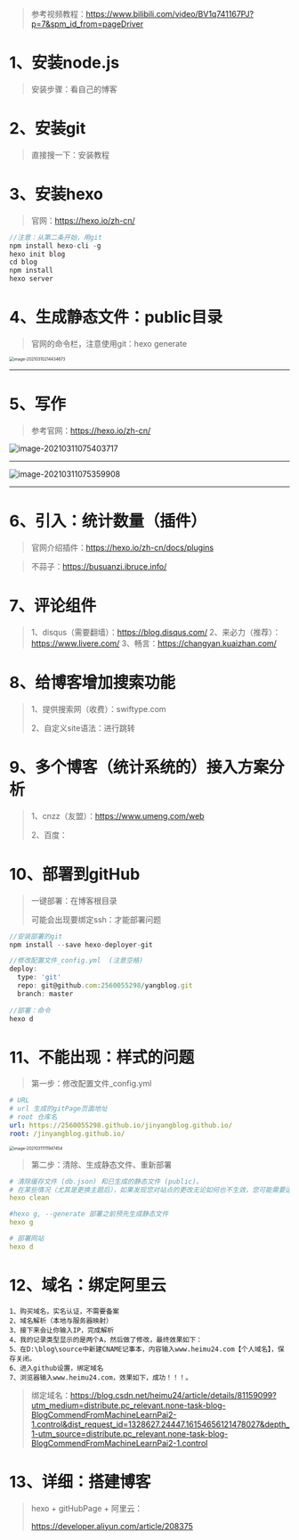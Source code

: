 > 参考视频教程：https://www.bilibili.com/video/BV1q741167PJ?p=7&spm_id_from=pageDriver



# 1、安装node.js

> 安装步骤：看自己的博客



# 2、安装git

> 直接搜一下：安装教程





# 3、安装hexo

> 官网：https://hexo.io/zh-cn/

~~~java
//注意：从第二条开始，用git
npm install hexo-cli -g
hexo init blog
cd blog
npm install
hexo server
~~~





# 4、生成静态文件：public目录

> 官网的命令栏，注意使用git：hexo generate

<img src="https://gitee.com/sheep-are-flying-in-the-sky/my-picture/raw/master/picture8/image-20210310214434673.png" alt="image-20210310214434673" style="zoom: 50%;" />

---



# 5、写作

> 参考官网：https://hexo.io/zh-cn/

![image-20210311075403717](https://gitee.com/sheep-are-flying-in-the-sky/my-picture/raw/master/picture8/image-20210311075403717.png)

---

![image-20210311075359908](https://gitee.com/sheep-are-flying-in-the-sky/my-picture/raw/master/picture8/image-20210311075359908.png)

---



# 6、引入：统计数量（插件）

> 官网介绍插件：https://hexo.io/zh-cn/docs/plugins

> 不蒜子：https://busuanzi.ibruce.info/





# 7、评论组件

> 1、disqus（需要翻墙）：https://blog.disqus.com/
> 2、来必力（推荐）：https://www.livere.com/
> 3、畅言：https://changyan.kuaizhan.com/





# 8、给博客增加搜索功能

> 1、提供搜索网（收费）：swiftype.com
>
> 2、自定义site语法：进行跳转





# 9、多个博客（统计系统的）接入方案分析

> 1、cnzz（友盟）：https://www.umeng.com/web
>
> 2、百度：





# 10、部署到gitHub

> 一键部署：在博客根目录
>
> 可能会出现要绑定ssh：才能部署问题

~~~javascript
//安装部署的git
npm install --save hexo-deployer-git

//修改配置文件_config.yml  (注意空格)
deploy:
  type: 'git'
  repo: git@github.com:2560055298/yangblog.git
  branch: master
  
//部署：命令
hexo d
~~~





# 11、不能出现：样式的问题

> 第一步：修改配置文件_config.yml

~~~yml
# URL
# url 生成的gitPage页面地址
# root 仓库名
url: https://2560055298.github.io/jinyangblog.github.io/	
root: /jinyangblog.github.io/
~~~

<img src="https://gitee.com/sheep-are-flying-in-the-sky/my-picture/raw/master/picture8/image-20210311111947454.png" alt="image-20210311111947454" style="zoom:50%;" />

> 第二步：清除、生成静态文件、重新部署

~~~yml
# 清除缓存文件 (db.json) 和已生成的静态文件 (public)。
# 在某些情况（尤其是更换主题后），如果发现您对站点的更改无论如何也不生效，您可能需要运行该命令。
hexo clean

#hexo g, --generate	部署之前预先生成静态文件
hexo g

# 部署网站
hexo d
~~~





# 12、域名：绑定阿里云

~~~
1、购买域名，实名认证，不需要备案
2、域名解析（本地与服务器映射）
3、接下来会让你输入IP，完成解析
4、我的记录类型显示的是两个A，然后做了修改，最终效果如下：
5、在D:\blog\source中新建CNAME记事本，内容输入www.heimu24.com【个人域名】，保存关闭。
6、进入github设置，绑定域名
7、浏览器输入www.heimu24.com，效果如下，成功！！！。
~~~

> 绑定域名：https://blog.csdn.net/heimu24/article/details/81159099?utm_medium=distribute.pc_relevant.none-task-blog-BlogCommendFromMachineLearnPai2-1.control&dist_request_id=1328627.24447.16154656121478027&depth_1-utm_source=distribute.pc_relevant.none-task-blog-BlogCommendFromMachineLearnPai2-1.control







# 13、详细：搭建博客

> hexo + gitHubPage + 阿里云：
>
> https://developer.aliyun.com/article/208375